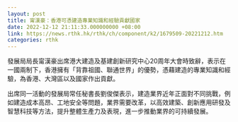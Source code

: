 ```yaml
---
layout: post
title: 甯漢豪：香港可憑建造專業知識和經驗貢獻國家
date: 2022-12-12 21:11:33.000000000 +08:00
link: https://news.rthk.hk/rthk/ch/component/k2/1679509-20221212.htm
categories: rthk
---
```


發展局局長甯漢豪出席港大建造及基建創新研究中心20周年大會時致辭，表示在一國兩制下，香港擁有「背靠祖國、聯通世界」的優勢，憑藉建造的專業知識和經驗，為香港、大灣區以及國家作出貢獻。

出席同一活動的發展局常任秘書長劉俊傑表示，建造業界近年正面對不同挑戰，例如建造成本高昂、工地安全等問題，業界需要改革，以高效建築、創新應用研發及智慧科技等方法，提升整體生產力及表現，進一步推動業界的可持續發展。
